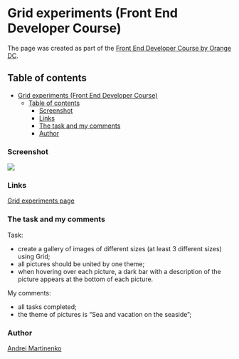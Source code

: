 # Grid experiments (Front End Developer Course)

The page was created as part of the [Front End Developer Course by Orange DC](https://digitalcenter.orange.md/).

## Table of contents
 
- [Grid experiments (Front End Developer Course)](#grid-experiments-front-end-developer-course)
  - [Table of contents](#table-of-contents)
    - [Screenshot](#screenshot)
    - [Links](#links)
    - [The task and my comments](#the-task-and-my-comments)
    - [Author](#author)

### Screenshot

![](./images/screenshot.png)

### Links

[Grid experiments page](https://axinitm.github.io/ODC-Photo-Gallery/)

### The task and my comments

Task:
- create a gallery of images of different sizes (at least 3 different sizes) using Grid;
- all pictures should be united by one theme;
- when hovering over each picture, a dark bar with a description of the picture appears at the bottom of each picture.

My comments:
- all tasks completed;
- the theme of pictures is “Sea and vacation on the seaside”;

### Author

[Andrei Martinenko](https://github.com/AxinitM)
